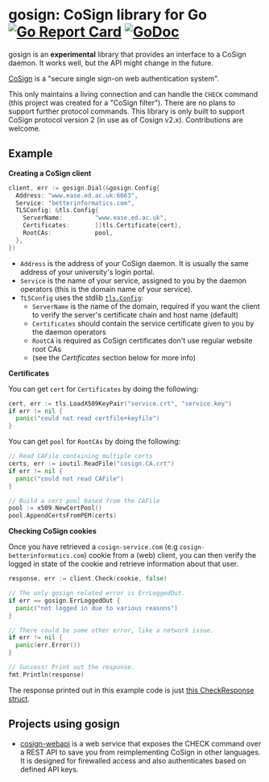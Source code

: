 # gosign: CoSign library for Go [![Go Report Card](https://goreportcard.com/badge/github.com/qaisjp/gosign)](https://goreportcard.com/report/github.com/qaisjp/gosign) [![GoDoc](https://godoc.org/github.com/qaisjp/gosign?status.svg)](https://godoc.org/github.com/qaisjp/gosign)

gosign is an **experimental** library that provides an interface to a CoSign daemon. It works well, but the API might change in the future.

[CoSign](http://weblogin.org) is a "secure single sign-on web authentication system".

This only maintains a living connection and can handle the `CHECK` command (this project was created for a "CoSign filter"). There are no plans to support further protocol
commands. This library is only built to support CoSign protocol version 2 (in use as of Cosign v2.x). Contributions are welcome.

## Example

**Creating a CoSign client**

```go
client, err := gosign.Dial(&gosign.Config{
  Address: "www.ease.ed.ac.uk:6663",
  Service: "betterinformatics.com",
  TLSConfig: &tls.Config{
    ServerName:         "www.ease.ed.ac.uk",
    Certificates:       []tls.Certificate{cert},
    RootCAs:            pool,
  },
})
```

- `Address` is the address of your CoSign daemon. It is usually the same address of your university's login portal.
- `Service` is the name of your service, assigned to you by the daemon operators (this is the domain name of your service).
- `TLSConfig` uses the stdlib [`tls.Config`](https://golang.org/pkg/crypto/tls/#Config):
  - `ServerName` is the name of the domain, required if you want the client to verify the server's certificate chain and host name (default)
  - `Certificates` should contain the service certificate given to you by the daemon operators
  - `RootCA` is required as CoSign certificates don't use regular website root CAs
  - (see the _Certificates_ section below for more info)

**Certificates**

You can get `cert` for `Certificates` by doing the following:

```go
cert, err := tls.LoadX509KeyPair("service.crt", "service.key")
if err != nil {
  panic("could not read certfile+keyfile")
}
```

You can get `pool` for `RootCAs` by doing the following:

```go
// Read CAFile containing multiple certs
certs, err := ioutil.ReadFile("cosign.CA.crt")
if err != nil {
  panic("could not read CAFile")
}

// Build a cert pool based from the CAFile
pool := x509.NewCertPool()
pool.AppendCertsFromPEM(certs)
```

**Checking CoSign cookies**

Once you have retrieved a `cosign-service.com` (e.g `cosign-betterinformatics.com`) cookie from a (web) client,
you can then verify the logged in state of the cookie and retrieve information about that user.

```go
response, err := client.Check(cookie, false)

// The only gosign related error is ErrLoggedOut.
if err == gosign.ErrLoggedOut {
  panic("not logged in due to various reasons")
}

// There could be some other error, like a network issue.
if err != nil {
  panic(err.Error())
}

// Success! Print out the response.
fmt.Println(response)
```

The response printed out in this example code is just [this CheckResponse struct](https://godoc.org/github.com/qaisjp/gosign#CheckResponse).

## Projects using gosign

- [cosign-webapi](https://github.com/qaisjp/gosign/tree/master/cmd/cosign-webapi) is a web service that exposes the CHECK command over a REST API to save you from reimplementing CoSign in other languages. It is designed for firewalled access and also authenticates based on defined API keys.
